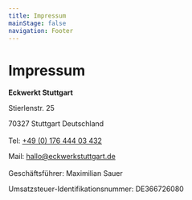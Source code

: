 ```yaml
---
title: Impressum
mainStage: false
navigation: Footer
---
```


# Impressum

**Eckwerkt Stuttgart**

Stierlenstr. 25

70327 Stuttgart
Deutschland
\
\
Tel: [+49 (0) 176 444 03 432](mailto:tel:+49(0)17644403432)

Mail: [hallo@eckwerkstuttgart.de](mailto:hallo@eckwerkstuttgart.de)
\
\
Geschäftsführer: Maximilian Sauer

Umsatzsteuer-Identifikationsnummer: DE366726080

